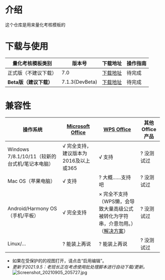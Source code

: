 # 介绍
这个仓库是用来量化考核模板的

# 下载与使用
| 量化考核模板类别 | 版本号         | 下载地址                                                                                                                                             | 操作指南 |
|----------|-------------|--------------------------------------------------------------------------------------------------------------------------------------------------|---------|
| 正式版（不建议下载）      | 7.0       | [下载地址](https://gitee.com/liubanlaobanzhang/lianghuakaohe/releases)                                                                                   | 待完成     |
|  **Beta版（建议下载）**       | 7.1.3(DevBeta)       | [下载地址](https://gitee.com/liubanlaobanzhang/lianghuakaohe/releases)                                                                                   | 待完成     |

# 兼容性
| 操作系统                              | [Microsoft Office](https://office.com)        | [WPS Office](https://www.wps.cn)                          | 其他Office产品 |
|-----------------------------------|-------------------------|-------------------------------------|------------|
| Windows 7/8.1/10/11（较新的台式机/笔记本电脑） | √ 完全支持，建议版本为2016及以上或365 | √ 支持                                | ? 没测试过     |
| Mac OS（苹果电脑）                      | √ 支持                    | ? 大概……支持吧                           | ? 没测试过     |
| Android/Harmony OS（手机/平板）         | √ 完全支持                  | × 完全不支持（WPS懒，会导致大量高级公式被转化为字符串，介意勿用。）（[解决方案](http://)） | ? 没测试过     |
| Linux/…                           | ? 能装上再说                 | ? 能装上再说                             | ? 没测试过     |


- 如果在受保护的的视图打开，请点击“启用编辑”。
- _更新于2021.9.5：老班长正在考虑使用批处理脚本进行自动下载/更新。_ 
![](https://images.gitee.com/uploads/images/2021/0905/205810_1c5292e9_9090532.jpeg "Screenshot_20210905_205727.jpg")